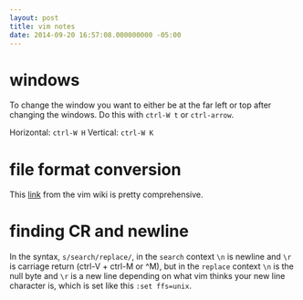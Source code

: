 ```yaml
---
layout: post
title: vim notes
date: 2014-09-20 16:57:08.000000000 -05:00
---
```



# windows

To change the window you want to either be at the far left or top after
changing the windows. Do this with `ctrl-W t` or `ctrl-arrow`.

Horizontal: `ctrl-W H`
Vertical: `ctrl-W K`

# file format conversion

This [link](http://vim.wikia.com/wiki/Change_end-of-line_format_for_dos-mac-unix)
from the vim wiki is pretty comprehensive.


# finding CR and newline

In the syntax, `s/search/replace/`, in the `search` context `\n` is newline and
`\r` is carriage return (ctrl-V + ctrl-M or ^M), but in the `replace` context
`\n` is the null byte and `\r` is a new line depending on what vim thinks your
new line character is, which is set like this `:set ffs=unix`.
